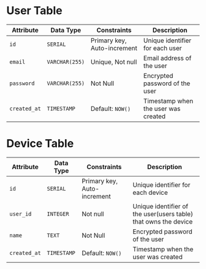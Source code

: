 # User Table

| Attribute    | Data Type      | Constraints                 | Description                         |
| ------------ | -------------- | --------------------------- | ----------------------------------- |
| `id`         | `SERIAL`       | Primary key, Auto-increment | Unique identifier for each user     |
| `email`      | `VARCHAR(255)` | Unique, Not null            | Email address of the user           |
| `password`   | `VARCHAR(255)` | Not Null                    | Encrypted password of the user      |
| `created_at` | `TIMESTAMP`    | Default: `NOW()`            | Timestamp when the user was created |

# Device Table

| Attribute    | Data Type   | Constraints                 | Description                                                     |
| ------------ | ----------- | --------------------------- | --------------------------------------------------------------- |
| `id`         | `SERIAL`    | Primary key, Auto-increment | Unique identifier for each device                               |
| `user_id`    | `INTEGER`   | Not null                    | Unique identifier of the user(users table) that owns the device |
| `name`       | `TEXT`      | Not Null                    | Encrypted password of the user                                  |
| `created_at` | `TIMESTAMP` | Default: `NOW()`            | Timestamp when the user was created                             |
